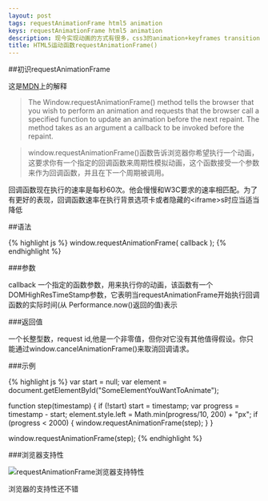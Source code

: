 ```yaml
---
layout: post
tags: requestAnimationFrame html5 animation
keys: requestAnimationFrame html5 animation
description: 现今实现动画的方式有很多，css3的animation+keyframes transition jQuery中的animationAPI的，如今又多了一个requestAnimationFrame能够让动画看起来更流畅，你还可以在CANVAS上实现动画，或者用原生的setInterval()和setTimeout()来实现动画，只不过这需要每秒60帧以上才能让肉眼看起来流畅。
title: HTML5运动函数requestAnimationFrame()
---
```


##初识requestAnimationFrame

这是<a href="https://developer.mozilla.org/en-US/docs/Web/API/window/requestAnimationFrame">MDN</a>上的解释
>The Window.requestAnimationFrame() method tells the browser that you wish to perform an animation and requests that the browser call a specified function to update an animation before the next repaint. The method takes as an argument a callback to be invoked before the repaint.

>window.requestAnimationFrame()函数告诉浏览器你希望执行一个动画，这要求你有一个指定的回调函数来周期性模拟动画，这个函数接受一个参数来作为回调函数，并且在下一个周期被调用。

回调函数现在执行的速率是每秒60次。他会慢慢和W3C要求的速率相匹配。为了有更好的表现，回调函数速率在执行背景选项卡或者隐藏的\<iframe\>s时应当适当降低

##语法

{% highlight js %}
window.requestAnimationFrame( callback );
{% endhighlight %}

###参数

callback
	一个指定的函数参数，用来执行你的动画，该函数有一个DOMHighResTimeStamp参数，它表明当requestAnimationFrame开始执行回调函数的实际时间(从 Performance.now()返回的值)表示

###返回值

一个长整型数，request id,他是一个非零值，但你对它没有其他值得假设。你只能通过window.cancelAnimationFrame()来取消回调请求。

###示例

{% highlight js %}
var start = null;
var element = document.getElementById("SomeElementYouWantToAnimate");

function step(timestamp) {
  if (!start) start = timestamp;
  var progress = timestamp - start;
  element.style.left = Math.min(progress/10, 200) + "px";
  if (progress < 2000) {
    window.requestAnimationFrame(step);
  }
}

window.requestAnimationFrame(step);
{% endhighlight %}


###浏览器支持性

<img src="../images/work/2015-11-17/1.png" alt="requestAnimationFrame浏览器支持特性">

浏览器的支持性还不错